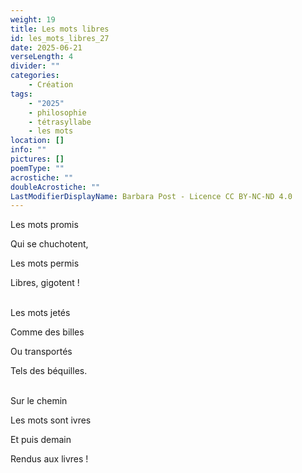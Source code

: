 ```yaml
---
weight: 19
title: Les mots libres
id: les_mots_libres_27
date: 2025-06-21
verseLength: 4
divider: ""
categories:
    - Création
tags:
    - "2025"
    - philosophie
    - tétrasyllabe
    - les mots
location: []
info: ""
pictures: []
poemType: ""
acrostiche: ""
doubleAcrostiche: ""
LastModifierDisplayName: Barbara Post - Licence CC BY-NC-ND 4.0
---
```

Les mots promis

Qui se chuchotent,

Les mots permis

Libres, gigotent !

 \
Les mots jetés

Comme des billes

Ou transportés

Tels des béquilles.

 \
Sur le chemin

Les mots sont ivres

Et puis demain

Rendus aux livres !
